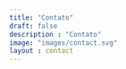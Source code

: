 ```yaml
---
title: "Contato"
draft: false
description : "Contato"
image: "images/contact.svg"
layout : contact
---
```

